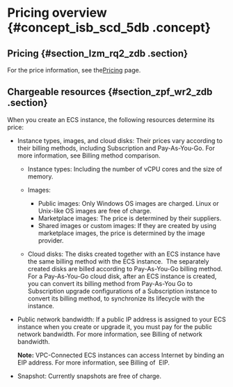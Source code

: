 # Pricing overview {#concept_isb_scd_5db .concept}

## Pricing {#section_lzm_rq2_zdb .section}

For the price information, see the[Pricing](https://www.alibabacloud.com/zh/product/ecs) page.

## Chargeable resources {#section_zpf_wr2_zdb .section}

When you create an ECS instance, the following resources determine its price:

-   Instance types, images, and cloud disks: Their prices vary according to their billing methods, including Subscription and Pay-As-You-Go. For more information, see Billing method comparison.

    -   Instance types: Including the number of vCPU cores and the size of memory.

    -   Images:

        -   Public images: Only Windows OS images are charged. Linux or Unix-like OS images are free of charge.
        -   Marketplace images: The price is determined by their suppliers.
        -   Shared images or custom images: If they are created by using marketplace images, the price is determined by the image provider.
    -   Cloud disks: The disks created together with an ECS instance have the same billing method with the ECS instance.  The separately created disks are billed according to Pay-As-You-Go billing method. For a Pay-As-You-Go cloud disk, after an ECS instance is created, you can convert its billing method from Pay-As-You Go to Subscription upgrade configurations of a Subscription instance to convert its billing method, to synchronize its lifecycle with the instance.

-   Public network bandwidth: If a public IP address is assigned to your ECS instance when you create or upgrade it, you must pay for the public network bandwidth. For more information, see Billing of network bandwidth.

    **Note:** VPC-Connected ECS instances can access Internet by binding an EIP address. For more information, see Billing of  EIP.

-   Snapshot: Currently snapshots are free of charge.


